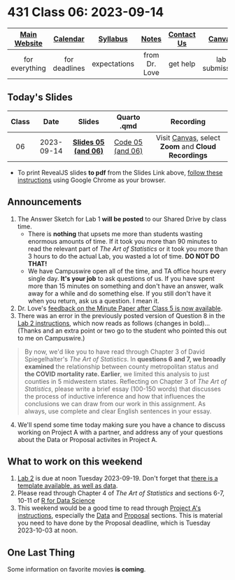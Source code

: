 # 431 Class 06: 2023-09-14

[Main Website](https://thomaselove.github.io/431-2023/) | [Calendar](https://thomaselove.github.io/431-2023/calendar.html) | [Syllabus](https://thomaselove.github.io/431-syllabus-2023/) | [Notes](https://thomaselove.github.io/431-notes/) | [Contact Us](https://thomaselove.github.io/431-2023/contact.html) | [Canvas](https://canvas.case.edu) | [Data and Code](https://github.com/THOMASELOVE/431-data)
:-----------: | :--------------: | :----------: | :---------: | :-------------: | :-----------: | :------------:
for everything | for deadlines | expectations | from Dr. Love | get help | lab submission | for downloads

## Today's Slides

Class | Date | Slides | Quarto .qmd | Recording
:---: | :--------: | :------: | :------: | :-------------:
06 | 2023-09-14 | **[Slides 05 (and 06)](https://thomaselove.github.io/431-slides-2023/class05.html)** | [Code 05 (and 06)](https://thomaselove.github.io/431-slides-2023/class05.qmd) | Visit [Canvas](https://canvas.case.edu/), select **Zoom** and **Cloud Recordings**

- To print RevealJS slides **to pdf** from the Slides Link above, [follow these instructions](https://quarto.org/docs/presentations/revealjs/presenting.html#print-to-pdf) using Google Chrome as your browser.

## Announcements

1. The Answer Sketch for Lab 1 **will be posted** to our Shared Drive by class time.
    - There is **nothing** that upsets me more than students wasting enormous amounts of time. If it took you more than 90 minutes to read the relevant part of *The Art of Statistics* or it took you more than 3 hours to do the actual Lab, you wasted a lot of time. **DO NOT DO THAT!**
    - We have Campuswire open all of the time, and TA office hours every single day. **It's your job** to ask questions of us. If you have spent more than 15 minutes on something and don't have an answer, walk away for a while and do something else. If you still don't have it when you return, ask us a question. I mean it. 
2. Dr. Love's [feedback on the Minute Paper after Class 5 is now available](https://bit.ly/431-2023-min-05-feedback).
3. There was an error in the previously posted version of Question 8 in the [Lab 2 instructions](https://github.com/THOMASELOVE/431-labs-2023/blob/main/lab02/lab02.pdf), which now reads as follows (changes in bold)... (Thanks and an extra point or two go to the student who pointed this out to me on Campuswire.)

> By now, we'd like you to have read through Chapter 3 of David Spiegelhalter's *The Art of Statistics*. In **questions 6 and 7, we broadly examined** the relationship between county metropolitan status and **the COVID mortality rate. Earlier**, we limited this analysis to just counties in 5 midwestern states. Reflecting on Chapter 3 of *The Art of Statistics*, please write a brief essay (100-150 words) that discusses the process of inductive inference and how that influences the conclusions we can draw from our work in this assignment. As always, use complete and clear English sentences in your essay.

4. We'll spend some time today making sure you have a chance to discuss working on Project A with a partner, and address any of your questions about the Data or Proposal activites in Project A.

## What to work on this weekend

1. [Lab 2](https://github.com/THOMASELOVE/431-labs-2023#main-lab-instructions) is due at noon Tuesday 2023-09-19. Don't forget that [there is a template available, as well as data](https://github.com/THOMASELOVE/431-labs-2023#main-lab-instructions).
2. Please read through Chapter 4 of *The Art of Statistics* and sections 6-7, 10-11 of [R for Data Science](https://r4ds.hadley.nz/)
3. This weekend would be a good time to read through [Project A's instructions](https://thomaselove.github.io/431-projectA-2023/), especially the [Data](https://thomaselove.github.io/431-projectA-2023/data.html) and [Proposal](https://thomaselove.github.io/431-projectA-2023/proposal.html) sections. This is material you need to have done by the Proposal deadline, which is Tuesday 2023-10-03 at noon.

## One Last Thing

Some information on favorite movies **is coming**.

